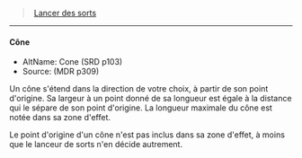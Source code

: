 ﻿---
!GenericItem
Id: spellcasting_hd.md#cône
ParentLink: spellcasting_hd.md#lancer-des-sorts
Name: Cône
ParentName: Lancer des sorts
NameLevel: 4
AltName: Cone (SRD p103)
Source: (MDR p309)
Attributes:
  Name: Cône
  Markdown: >+
    #### <!--Name-->Cône<!--/Name-->


    - AltName: <!--AltName-->Cone (SRD p103)<!--/AltName-->

    - Source: <!--Source-->(MDR p309)<!--/Source-->


    Un cône s'étend dans la direction de votre choix, à partir de son point d'origine. Sa largeur à un point donné de sa longueur est égale à la distance qui le sépare de son point d'origine. La longueur maximale du cône est notée dans sa zone d'effet.


    Le point d'origine d'un cône n'est pas inclus dans sa zone d'effet, à moins que le lanceur de sorts n'en décide autrement.

  AltName: Cone (SRD p103)
  Source: (MDR p309)
AttributesDictionary: >+
  Name: Cône

  Markdown: >+

    #### <!--Name-->Cône<!--/Name-->





    - AltName: <!--AltName-->Cone (SRD p103)<!--/AltName-->



    - Source: <!--Source-->(MDR p309)<!--/Source-->





    Un cône s'étend dans la direction de votre choix, à partir de son point d'origine. Sa largeur à un point donné de sa longueur est égale à la distance qui le sépare de son point d'origine. La longueur maximale du cône est notée dans sa zone d'effet.





    Le point d'origine d'un cône n'est pas inclus dans sa zone d'effet, à moins que le lanceur de sorts n'en décide autrement.



  AltName: Cone (SRD p103)

  Source: (MDR p309)

---
> [Lancer des sorts](hd_spellcasting.md)

---

#### Cône

- AltName: Cone (SRD p103)
- Source: (MDR p309)

Un cône s'étend dans la direction de votre choix, à partir de son point d'origine. Sa largeur à un point donné de sa longueur est égale à la distance qui le sépare de son point d'origine. La longueur maximale du cône est notée dans sa zone d'effet.

Le point d'origine d'un cône n'est pas inclus dans sa zone d'effet, à moins que le lanceur de sorts n'en décide autrement.

